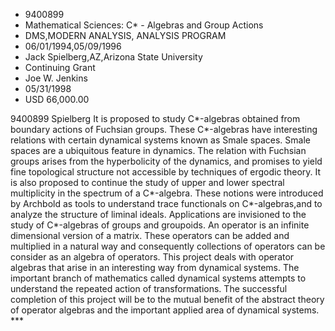 
* 9400899
* Mathematical Sciences: C* - Algebras and Group Actions
* DMS,MODERN ANALYSIS, ANALYSIS PROGRAM
* 06/01/1994,05/09/1996
* Jack Spielberg,AZ,Arizona State University
* Continuing Grant
* Joe W. Jenkins
* 05/31/1998
* USD 66,000.00

9400899 Spielberg It is proposed to study C*-algebras obtained from boundary
actions of Fuchsian groups. These C*-algebras have interesting relations with
certain dynamical systems known as Smale spaces. Smale spaces are a ubiquitous
feature in dynamics. The relation with Fuchsian groups arises from the
hyperbolicity of the dynamics, and promises to yield fine topological structure
not accessible by techniques of ergodic theory. It is also proposed to continue
the study of upper and lower spectral multiplicity in the spectrum of a
C*-algebra. These notions were introduced by Archbold as tools to understand
trace functionals on C*-algebras,and to analyze the structure of liminal ideals.
Applications are invisioned to the study of C*-algebras of groups and groupoids.
An operator is an infinite dimensional version of a matrix. These operators can
be added and multiplied in a natural way and consequently collections of
operators can be consider as an algebra of operators. This project deals with
operator algebras that arise in an interesting way from dynamical systems. The
important branch of mathematics called dynamical systems attempts to understand
the repeated action of transformations. The successful completion of this
project will be to the mutual benefit of the abstract theory of operator
algebras and the important applied area of dynamical systems. ***
